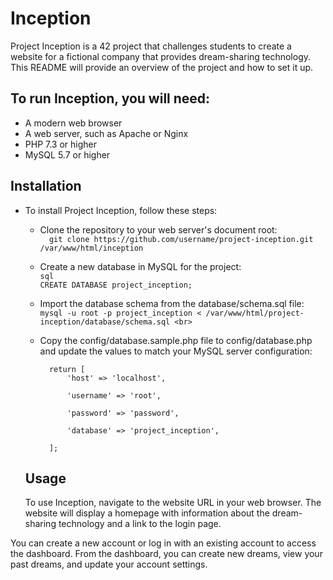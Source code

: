 # Inception
Project Inception is a 42 project that challenges students to create a website for a fictional company that provides dream-sharing technology. This README will provide an overview of the project and how to set it up.

## To run Inception, you will need:
- A modern web browser
- A web server, such as Apache or Nginx
- PHP 7.3 or higher
- MySQL 5.7 or higher 

## Installation
- To install Project Inception, follow these steps:

  * Clone the repository to your web server's document root: <br>
`  git clone https://github.com/username/project-inception.git /var/www/html/inception` <br>
  
  * Create a new database in MySQL for the project: <br>
  `sql`<br> 
  `CREATE DATABASE project_inception;` <br>
  * Import the database schema from the database/schema.sql file: <br>
 `mysql -u root -p project_inception < /var/www/html/project-inception/database/schema.sql <br>`  
  * Copy the config/database.sample.php file to config/database.php and update the values to match your MySQL server configuration: <br>
  

          return [
              'host' => 'localhost',
      
              'username' => 'root',
      
              'password' => 'password',
      
              'database' => 'project_inception',
    
          ];
  
  
  ## Usage
  To use Inception, navigate to the website URL in your web browser. The website will display a homepage with information about the dream-sharing technology and a link to the login page.

You can create a new account or log in with an existing account to access the dashboard. From the dashboard, you can create new dreams, view your past dreams, and update your account settings.




